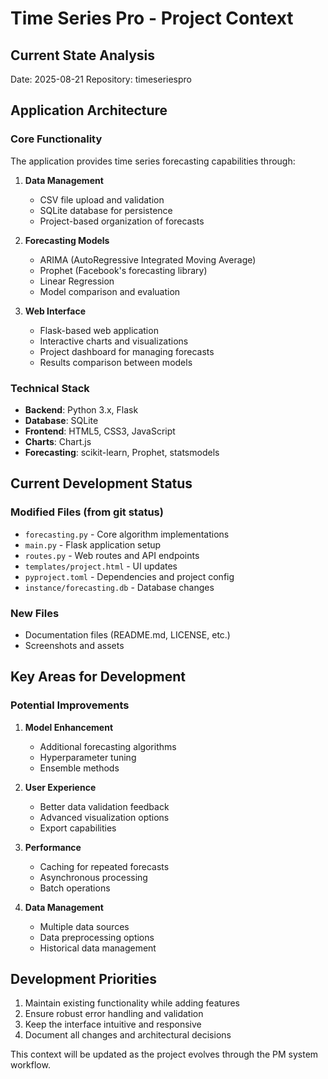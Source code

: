 # Time Series Pro - Project Context

## Current State Analysis
Date: 2025-08-21
Repository: timeseriespro

## Application Architecture

### Core Functionality
The application provides time series forecasting capabilities through:

1. **Data Management**
   - CSV file upload and validation
   - SQLite database for persistence
   - Project-based organization of forecasts

2. **Forecasting Models**
   - ARIMA (AutoRegressive Integrated Moving Average)
   - Prophet (Facebook's forecasting library)
   - Linear Regression
   - Model comparison and evaluation

3. **Web Interface**
   - Flask-based web application
   - Interactive charts and visualizations
   - Project dashboard for managing forecasts
   - Results comparison between models

### Technical Stack
- **Backend**: Python 3.x, Flask
- **Database**: SQLite
- **Frontend**: HTML5, CSS3, JavaScript
- **Charts**: Chart.js
- **Forecasting**: scikit-learn, Prophet, statsmodels

## Current Development Status

### Modified Files (from git status)
- `forecasting.py` - Core algorithm implementations
- `main.py` - Flask application setup
- `routes.py` - Web routes and API endpoints  
- `templates/project.html` - UI updates
- `pyproject.toml` - Dependencies and project config
- `instance/forecasting.db` - Database changes

### New Files
- Documentation files (README.md, LICENSE, etc.)
- Screenshots and assets

## Key Areas for Development

### Potential Improvements
1. **Model Enhancement**
   - Additional forecasting algorithms
   - Hyperparameter tuning
   - Ensemble methods

2. **User Experience**
   - Better data validation feedback
   - Advanced visualization options
   - Export capabilities

3. **Performance**
   - Caching for repeated forecasts
   - Asynchronous processing
   - Batch operations

4. **Data Management**
   - Multiple data sources
   - Data preprocessing options
   - Historical data management

## Development Priorities
1. Maintain existing functionality while adding features
2. Ensure robust error handling and validation
3. Keep the interface intuitive and responsive
4. Document all changes and architectural decisions

This context will be updated as the project evolves through the PM system workflow.